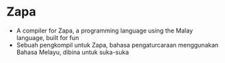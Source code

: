 # Zapa

- A compiler for Zapa, a programming language using the Malay language, built for fun
- Sebuah pengkompil untuk Zapa, bahasa pengaturcaraan menggunakan Bahasa Melayu, dibina untuk suka-suka
